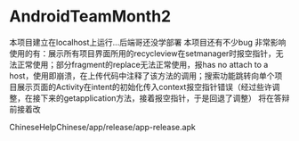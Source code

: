 # AndroidTeamMonth2
本项目建立在localhost上运行...后端哥还没学部署
本项目还有不少bug 
非常影响使用的有：展示所有项目界面所用的recycleview在setmanager时报空指针，无法正常使用；部分fragment的replace无法正常使用，报has no attach to a host，使用即崩溃，在上传代码中注释了该方法的调用；搜索功能跳转向单个项目展示页面的Activity在intent的初始化传入context报空指针错误（经过些许调整，在接下来的getapplication方法，接着报空指针，于是回退了调整）
将在答辩前接着改

ChineseHelpChinese/app/release/app-release.apk
